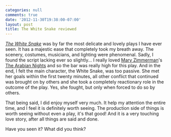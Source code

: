 ```yaml
---
categories: null
comments: true
date: '2012-11-30T19:38:00-07:00'
layout: post
title: The White Snake reviewed
---
```


[*The White Snake*](http://www.berkeleyrep.org/season/1213/6331.asp) was by far the most delicate and lovely plays I have ever seen. It has a majestic ease that completely took my breath away. The scenery, costumes, musicians, and lighting were phenomenal. Sadly, I found the script lacking ever so slightly... I really loved [Mary Zimmerman](http://en.wikipedia.org/wiki/Mary_Zimmerman)'s [The Arabian Nights](http://www.amazon.com/Arabian-Nights-Play-Mary-Zimmerman/dp/0810120941) and so the bar was really high for this play. And in the end, I felt the main character, the White Snake, was too passive. She met her goals within the first twenty minutes, all other conflict that continued was brought on by others and she took a completely reactionary role in the outcome of the play. Yes, she fought, but only when forced to do so by others. 

That being said, I did enjoy myself very much. It help my attention the entire time, and I feel it is definitely worth seeing. The production side of things is worth seeing without even a play, it's that good! And it is a very touching love story, after all things are said and done.

Have you seen it? What did you think?